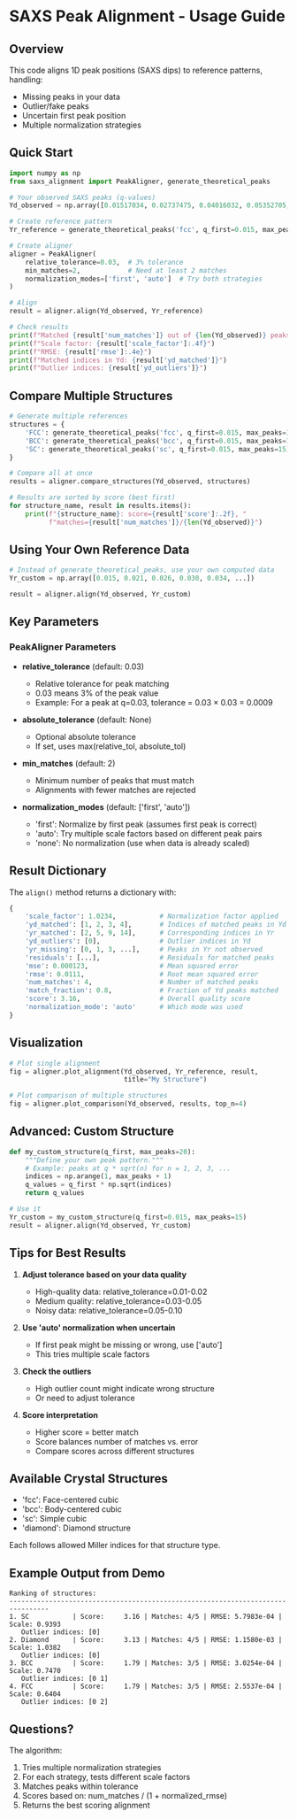 # SAXS Peak Alignment - Usage Guide

## Overview
This code aligns 1D peak positions (SAXS dips) to reference patterns, handling:
- Missing peaks in your data
- Outlier/fake peaks
- Uncertain first peak position
- Multiple normalization strategies

## Quick Start

```python
import numpy as np
from saxs_alignment import PeakAligner, generate_theoretical_peaks

# Your observed SAXS peaks (q-values)
Yd_observed = np.array([0.01517034, 0.02737475, 0.04016032, 0.05352705, 0.06602204])

# Create reference pattern
Yr_reference = generate_theoretical_peaks('fcc', q_first=0.015, max_peaks=15)

# Create aligner
aligner = PeakAligner(
    relative_tolerance=0.03,  # 3% tolerance
    min_matches=2,            # Need at least 2 matches
    normalization_modes=['first', 'auto']  # Try both strategies
)

# Align
result = aligner.align(Yd_observed, Yr_reference)

# Check results
print(f"Matched {result['num_matches']} out of {len(Yd_observed)} peaks")
print(f"Scale factor: {result['scale_factor']:.4f}")
print(f"RMSE: {result['rmse']:.4e}")
print(f"Matched indices in Yd: {result['yd_matched']}")
print(f"Outlier indices: {result['yd_outliers']}")
```

## Compare Multiple Structures

```python
# Generate multiple references
structures = {
    'FCC': generate_theoretical_peaks('fcc', q_first=0.015, max_peaks=15),
    'BCC': generate_theoretical_peaks('bcc', q_first=0.015, max_peaks=15),
    'SC': generate_theoretical_peaks('sc', q_first=0.015, max_peaks=15),
}

# Compare all at once
results = aligner.compare_structures(Yd_observed, structures)

# Results are sorted by score (best first)
for structure_name, result in results.items():
    print(f"{structure_name}: score={result['score']:.2f}, "
          f"matches={result['num_matches']}/{len(Yd_observed)}")
```

## Using Your Own Reference Data

```python
# Instead of generate_theoretical_peaks, use your own computed data
Yr_custom = np.array([0.015, 0.021, 0.026, 0.030, 0.034, ...])

result = aligner.align(Yd_observed, Yr_custom)
```

## Key Parameters

### PeakAligner Parameters

- **relative_tolerance** (default: 0.03)
  - Relative tolerance for peak matching
  - 0.03 means 3% of the peak value
  - Example: For a peak at q=0.03, tolerance = 0.03 × 0.03 = 0.0009

- **absolute_tolerance** (default: None)
  - Optional absolute tolerance
  - If set, uses max(relative_tol, absolute_tol)

- **min_matches** (default: 2)
  - Minimum number of peaks that must match
  - Alignments with fewer matches are rejected

- **normalization_modes** (default: ['first', 'auto'])
  - 'first': Normalize by first peak (assumes first peak is correct)
  - 'auto': Try multiple scale factors based on different peak pairs
  - 'none': No normalization (use when data is already scaled)

## Result Dictionary

The `align()` method returns a dictionary with:

```python
{
    'scale_factor': 1.0234,           # Normalization factor applied
    'yd_matched': [1, 2, 3, 4],       # Indices of matched peaks in Yd
    'yr_matched': [2, 5, 9, 14],      # Corresponding indices in Yr
    'yd_outliers': [0],               # Outlier indices in Yd
    'yr_missing': [0, 1, 3, ...],     # Peaks in Yr not observed
    'residuals': [...],               # Residuals for matched peaks
    'mse': 0.000123,                  # Mean squared error
    'rmse': 0.0111,                   # Root mean squared error
    'num_matches': 4,                 # Number of matched peaks
    'match_fraction': 0.8,            # Fraction of Yd peaks matched
    'score': 3.16,                    # Overall quality score
    'normalization_mode': 'auto'      # Which mode was used
}
```

## Visualization

```python
# Plot single alignment
fig = aligner.plot_alignment(Yd_observed, Yr_reference, result, 
                             title="My Structure")

# Plot comparison of multiple structures
fig = aligner.plot_comparison(Yd_observed, results, top_n=4)
```

## Advanced: Custom Structure

```python
def my_custom_structure(q_first, max_peaks=20):
    """Define your own peak pattern."""
    # Example: peaks at q * sqrt(n) for n = 1, 2, 3, ...
    indices = np.arange(1, max_peaks + 1)
    q_values = q_first * np.sqrt(indices)
    return q_values

# Use it
Yr_custom = my_custom_structure(q_first=0.015, max_peaks=15)
result = aligner.align(Yd_observed, Yr_custom)
```

## Tips for Best Results

1. **Adjust tolerance based on your data quality**
   - High-quality data: relative_tolerance=0.01-0.02
   - Medium quality: relative_tolerance=0.03-0.05
   - Noisy data: relative_tolerance=0.05-0.10

2. **Use 'auto' normalization when uncertain**
   - If first peak might be missing or wrong, use ['auto']
   - This tries multiple scale factors

3. **Check the outliers**
   - High outlier count might indicate wrong structure
   - Or need to adjust tolerance

4. **Score interpretation**
   - Higher score = better match
   - Score balances number of matches vs. error
   - Compare scores across different structures

## Available Crystal Structures

- 'fcc': Face-centered cubic
- 'bcc': Body-centered cubic  
- 'sc': Simple cubic
- 'diamond': Diamond structure

Each follows allowed Miller indices for that structure type.

## Example Output from Demo

```
Ranking of structures:
--------------------------------------------------------------------------------
1. SC           | Score:     3.16 | Matches: 4/5 | RMSE: 5.7983e-04 | Scale: 0.9393
   Outlier indices: [0]
2. Diamond      | Score:     3.13 | Matches: 4/5 | RMSE: 1.1580e-03 | Scale: 1.0382
   Outlier indices: [0]
3. BCC          | Score:     1.79 | Matches: 3/5 | RMSE: 3.0254e-04 | Scale: 0.7470
   Outlier indices: [0 1]
4. FCC          | Score:     1.79 | Matches: 3/5 | RMSE: 2.5537e-04 | Scale: 0.6404
   Outlier indices: [0 2]
```

## Questions?

The algorithm:
1. Tries multiple normalization strategies
2. For each strategy, tests different scale factors
3. Matches peaks within tolerance
4. Scores based on: num_matches / (1 + normalized_rmse)
5. Returns the best scoring alignment